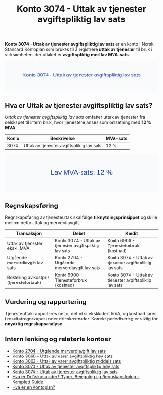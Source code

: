 ﻿---
title: "Konto 3074 - Uttak av tjenester avgiftspliktig lav sats"
meta_title: "3074-uttak-av-tjenester-avgiftspliktig-lav-sats"
meta_description: '**Konto 3074 - Uttak av tjenester avgiftspliktig lav sats** er en konto i Norsk Standard Kontoplan som brukes til å registrere **uttak av tjenester** til bruk ...'
slug: 3074-uttak-av-tjenester-avgiftspliktig-lav-sats
type: blog
layout: pages/single
---

**Konto 3074 - Uttak av tjenester avgiftspliktig lav sats** er en konto i Norsk Standard Kontoplan som brukes til å registrere **uttak av tjenester** til bruk i virksomheten, der uttaket er **avgiftspliktig med lav MVA-sats**.

![Illustrasjon av konto 3074 Uttak av tjenester avgiftspliktig lav sats](3074-uttak-av-tjenester-avgiftspliktig-lav-sats-image.svg)

## Hva er Uttak av tjenester avgiftspliktig lav sats?

*Uttak av tjenester avgiftspliktig lav sats* omfatter uttak av tjenester fra selskapet til intern bruk, hvor tjenestene anses som omsetning med **12 % MVA**.

| Konto | Beskrivelse                                        | MVA-sats |
|-------|----------------------------------------------------|----------|
| 3074  | Uttak av tjenester avgiftspliktig lav sats         | 12 %     |

![Lav MVA-sats: 12 %](3074-mva-lav-sats.svg)

## Regnskapsføring

Regnskapsføring av tjenesteuttak skal følge **tilknytningsprinsippet** og skille mellom netto uttak og merverdiavgift.

| Transaksjon                                 | Debet                                                 | Kredit                                                 |
|---------------------------------------------|-------------------------------------------------------|--------------------------------------------------------|
| Uttak av tjenester ekskl. MVA               | Konto 3074 - Uttak av tjenester avgiftspliktig lav sats | Konto 6900 - Tjenesteforbruk (kostnad)                 |
| Utgående merverdiavgift lav sats            | Konto 2704 - Utgående merverdiavgift lav sats          | Konto 3074 - Uttak av tjenester avgiftspliktig lav sats |
| Bokføring av kostpris (tjenesteforbruk)     | Konto 6900 - Tjenesteforbruk (kostnad)                 | Konto 3074 - Uttak av tjenester avgiftspliktig lav sats |

## Vurdering og rapportering

Tjenesteuttak rapporteres netto, det vil si ekskludert MVA, og kostnad føres i resultatregnskapet under driftskostnader. Korrekt periodisering er viktig for **nøyaktig regnskapsanalyse**.

## Intern lenking og relaterte kontoer

* [Konto 2704 - Utgående merverdiavgift lav sats](/blogs/kontoplan/2704-utgaende-merverdiavgift-lav-sats "Konto 2704 - Utgående merverdiavgift lav sats")
* [Konto 3060 - Uttak av varer avgiftspliktig høy sats](/blogs/kontoplan/3060-uttak-av-varer-avgiftspliktig-hoy-sats "Konto 3060 - Uttak av varer avgiftspliktig høy sats")
* [Konto 3063 - Uttak av varer avgiftspliktig middels sats](/blogs/kontoplan/3063-uttak-av-varer-avgiftspliktig-middels-sats "Konto 3063 - Uttak av varer avgiftspliktig middels sats")
* [Konto 3070 - Uttak av tjenester avgiftspliktig høy sats](/blogs/kontoplan/3070-uttak-av-tjenester-avgiftspliktig-hoy-sats "Konto 3070 - Uttak av tjenester avgiftspliktig høy sats")
* [Konto 3074 - Uttak av tjenester avgiftspliktig lav sats](/blogs/kontoplan/3074-uttak-av-tjenester-avgiftspliktig-lav-sats "Konto 3074 - Uttak av tjenester avgiftspliktig lav sats")
* [Hva er Driftskostnader? Typer, Beregning og Regnskapsføring - Komplett Guide](/blogs/regnskap/hva-er-driftskostnader "Hva er Driftskostnader? Typer, Beregning og Regnskapsføring - Komplett Guide")
* [Hva er en Kontoplan?](/blogs/regnskap/hva-er-kontoplan "Hva er en Kontoplan? Komplett Guide til Kontoplaner i Norsk Regnskap")






